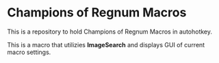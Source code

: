# Champions of Regnum Macros

This is a repository to hold Champions of Regnum Macros in autohotkey.

This is a macro that utilizies **ImageSearch** and displays GUI of current macro settings.
